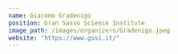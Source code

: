 ```yaml
---
name: Giacomo Gradenigo
position: Gran Sasso Science Institute
image_path: /images/organizers/Gradenigo.jpeg
website: "https://www.gssi.it/"
---
```

